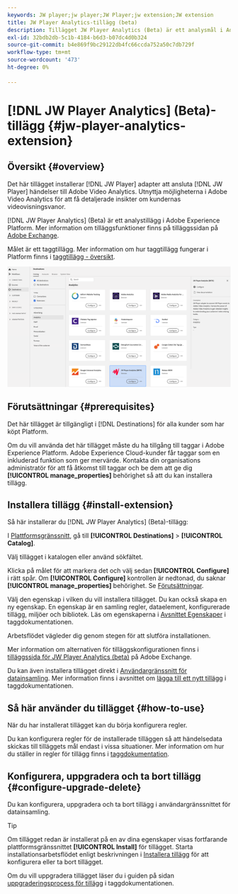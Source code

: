 ```yaml
---
keywords: JW player;jw player;JW Player;jw extension;JW extension
title: JW Player Analytics-tillägg (beta)
description: Tillägget JW Player Analytics (Beta) är ett analysmål i Adobe Experience Platform. Mer information om tilläggsfunktionerna finns på tilläggssidan på Adobe Exchange.
exl-id: 32bdb2db-5c1b-4184-b6d3-b07dc4d0b324
source-git-commit: b4e869f9bc29122db4fc66ccda752a50c7db729f
workflow-type: tm+mt
source-wordcount: '473'
ht-degree: 0%

---
```


# [!DNL JW Player Analytics] (Beta)-tillägg {#jw-player-analytics-extension}

## Översikt {#overview}

Det här tillägget installerar [!DNL JW Player] adapter att ansluta [!DNL JW Player] händelser till Adobe Video Analytics. Utnyttja möjligheterna i Adobe Video Analytics för att få detaljerade insikter om kundernas videovisningsvanor.

[!DNL JW Player Analytics] (Beta) är ett analystillägg i Adobe Experience Platform. Mer information om tilläggsfunktioner finns på tilläggssidan på [Adobe Exchange](https://exchange.adobe.com/experiencecloud.details.101523.jw-player-analytics-launch-extension.html).

Målet är ett taggtillägg. Mer information om hur taggtillägg fungerar i Platform finns i [taggtillägg - översikt](../launch-extensions/overview.md).

![JW-analystillägg](../../assets/catalog/analytics/jw-analytics/catalog.png)

## Förutsättningar {#prerequisites}

Det här tillägget är tillgängligt i [!DNL Destinations] för alla kunder som har köpt Platform.

Om du vill använda det här tillägget måste du ha tillgång till taggar i Adobe Experience Platform. Adobe Experience Cloud-kunder får taggar som en inkluderad funktion som ger mervärde. Kontakta din organisations administratör för att få åtkomst till taggar och be dem att ge dig **[!UICONTROL manage_properties]** behörighet så att du kan installera tillägg.

## Installera tillägg {#install-extension}

Så här installerar du [!DNL JW Player Analytics] (Beta)-tillägg:

I [Plattformsgränssnitt](https://platform.adobe.com/), gå till **[!UICONTROL Destinations]** > **[!UICONTROL Catalog]**.

Välj tillägget i katalogen eller använd sökfältet.

Klicka på målet för att markera det och välj sedan **[!UICONTROL Configure]** i rätt spår. Om **[!UICONTROL Configure]** kontrollen är nedtonad, du saknar **[!UICONTROL manage_properties]** behörighet. Se [Förutsättningar](#prerequisites).

Välj den egenskap i vilken du vill installera tillägget. Du kan också skapa en ny egenskap. En egenskap är en samling regler, dataelement, konfigurerade tillägg, miljöer och bibliotek. Läs om egenskaperna i [Avsnittet Egenskaper](../../../tags/ui/administration/companies-and-properties.md#properties-page) i taggdokumentationen.

Arbetsflödet vägleder dig genom stegen för att slutföra installationen.

Mer information om alternativen för tilläggskonfigurationen finns i [tilläggssida för JW Player Analytics (beta)](https://exchange.adobe.com/experiencecloud.details.101523.jw-player-analytics-launch-extension.html) på Adobe Exchange.

Du kan även installera tillägget direkt i [Användargränssnitt för datainsamling](https://experience.adobe.com/#/data-collection/). Mer information finns i avsnittet om [lägga till ett nytt tillägg](../../../tags/ui/managing-resources/extensions/overview.md#add-a-new-extension) i taggdokumentationen.

## Så här använder du tillägget {#how-to-use}

När du har installerat tillägget kan du börja konfigurera regler.

Du kan konfigurera regler för de installerade tilläggen så att händelsedata skickas till tilläggets mål endast i vissa situationer. Mer information om hur du ställer in regler för tillägg finns i [taggdokumentation](../../../tags/ui/managing-resources/rules.md).

## Konfigurera, uppgradera och ta bort tillägg {#configure-upgrade-delete}

Du kan konfigurera, uppgradera och ta bort tillägg i användargränssnittet för datainsamling.

>[!TIP]
>
>Om tillägget redan är installerat på en av dina egenskaper visas fortfarande plattformsgränssnittet **[!UICONTROL Install]** för tillägget. Starta installationsarbetsflödet enligt beskrivningen i [Installera tillägg](#install-extension) för att konfigurera eller ta bort tillägget.

Om du vill uppgradera tillägget läser du i guiden på sidan [uppgraderingsprocess för tillägg](../../../tags/ui/managing-resources/extensions/extension-upgrade.md) i taggdokumentationen.
